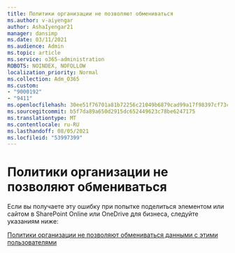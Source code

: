 ```yaml
---
title: Политики организации не позволяют обмениваться
ms.author: v-aiyengar
author: AshaIyengar21
manager: dansimp
ms.date: 03/11/2021
ms.audience: Admin
ms.topic: article
ms.service: o365-administration
ROBOTS: NOINDEX, NOFOLLOW
localization_priority: Normal
ms.collection: Adm_O365
ms.custom:
- "9000192"
- "9411"
ms.openlocfilehash: 30ee51f76701a81b72256c21049b6879cad99a17f98397cf73c8ce85d910867f
ms.sourcegitcommit: b5f7da89a650d2915dc652449623c78be6247175
ms.translationtype: MT
ms.contentlocale: ru-RU
ms.lasthandoff: 08/05/2021
ms.locfileid: "53997399"
---
```

# <a name="your-organizations-policies-do-not-allow-you-to-share"></a>Политики организации не позволяют обмениваться

Если вы получаете эту ошибку при попытке поделиться элементом или сайтом в SharePoint Online или OneDrive для бизнеса, следуйте указаниям ниже:
 
[Политики организации не позволяют обмениваться данными с этими пользователями](https://docs.microsoft.com/sharepoint/troubleshoot/sharing-and-permissions/organization-policies-do-not-allow-you-to-share-with-users-error)